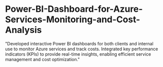# Power-BI-Dashboard-for-Azure-Services-Monitoring-and-Cost-Analysis
"Developed interactive Power BI dashboards for both clients and internal use to monitor Azure services and track costs. Integrated key performance indicators (KPIs) to provide real-time insights, enabling efficient service management and cost optimization."
